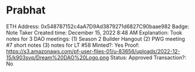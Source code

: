 # Prabhat

ETH Address: 0x548787152c4aA7D9Ad3879271d6827C90baae982
Badge: Note Taker
Created time: December 15, 2022 8:48 AM
Explanation: Took notes for 3 DAO meetings: 
(1) Season 2 Builder Hangout
(2) PWG meeting #7 short notes
(3) notes for LT #58
Minted?: Yes
Proof: https://s3.amazonaws.com/pf-user-files-01/u-83656/uploads/2022-12-15/k903svp/Dream%20DAO%20Logo.png
Status: Approved
Transaction?: No